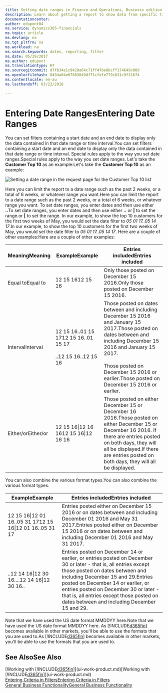 ```yaml
---
title: Setting date ranges in Finance and Operations, Business edition  | Microsoft Docs
description: Learn about getting a report to show data from specific time periods using date ranges in Finance and Operations, Business edition .
documentationcenter: 
author: edupont04
ms.service: dynamics365-financials
ms.topic: article
ms.devlang: na
ms.tgt_pltfrm: na
ms.workload: na
ms.search.keywords: dates, reporting, filter
ms.date: 05/29/2017
ms.author: edupont
ms.translationtype: HT
ms.sourcegitcommit: d7fb34e1c9428a64c71ff47be8bcff174649c00d
ms.openlocfilehash: 0494a04e67803049df71cfefe779c831c9f31674
ms.contentlocale: en-au
ms.lasthandoff: 03/22/2018

---
```

# <a name="entering-date-ranges"></a><span data-ttu-id="6e39f-103">Entering Date Ranges</span><span class="sxs-lookup"><span data-stu-id="6e39f-103">Entering Date Ranges</span></span> 
<span data-ttu-id="6e39f-104">You can set filters containing a start date and an end date to display only the data contained in that date range or time interval.</span><span class="sxs-lookup"><span data-stu-id="6e39f-104">You can set filters containing a start date and an end date to display only the data contained in that date range or time interval.</span></span> <span data-ttu-id="6e39f-105">Special rules apply to the way you set date ranges.</span><span class="sxs-lookup"><span data-stu-id="6e39f-105">Special rules apply to the way you set date ranges.</span></span> <span data-ttu-id="6e39f-106">Let's take the **Customer Top 10** as an example:</span><span class="sxs-lookup"><span data-stu-id="6e39f-106">Let's take the **Customer Top 10** as an example:</span></span>

![Setting a date range in the request page for the Customer Top 10 list](./media/ui-enter-date-ranges/customer-top10-list.png)

<span data-ttu-id="6e39f-108">Here you can limit the report to a date range such as the past 2 weeks, or a total of 6 weeks, or whatever range you want.</span><span class="sxs-lookup"><span data-stu-id="6e39f-108">Here you can limit the report to a date range such as the past 2 weeks, or a total of 6 weeks, or whatever range you want.</span></span> <span data-ttu-id="6e39f-109">To set date ranges, you enter dates and then use either **..**</span><span class="sxs-lookup"><span data-stu-id="6e39f-109">To set date ranges, you enter dates and then use either **..**</span></span> <span data-ttu-id="6e39f-110">or **|** to set the range.</span><span class="sxs-lookup"><span data-stu-id="6e39f-110">or **|** to set the range.</span></span> <span data-ttu-id="6e39f-111">In our example, to show the top 10 customers for the first two weeks of May, you would set the date filter to *05 01 17..05 14 17*.</span><span class="sxs-lookup"><span data-stu-id="6e39f-111">In our example, to show the top 10 customers for the first two weeks of May, you would set the date filter to *05 01 17..05 14 17*.</span></span>
<span data-ttu-id="6e39f-112">Here are a couple of other examples:</span><span class="sxs-lookup"><span data-stu-id="6e39f-112">Here are a couple of other examples:</span></span>

| <span data-ttu-id="6e39f-113">Meaning</span><span class="sxs-lookup"><span data-stu-id="6e39f-113">Meaning</span></span> | <span data-ttu-id="6e39f-114">Example</span><span class="sxs-lookup"><span data-stu-id="6e39f-114">Example</span></span> | <span data-ttu-id="6e39f-115">Entries included</span><span class="sxs-lookup"><span data-stu-id="6e39f-115">Entries included</span></span> |
|---|---|---|
|<span data-ttu-id="6e39f-116">Equal to</span><span class="sxs-lookup"><span data-stu-id="6e39f-116">Equal to</span></span>| <span data-ttu-id="6e39f-117">12 15 16</span><span class="sxs-lookup"><span data-stu-id="6e39f-117">12 15 16</span></span> |<span data-ttu-id="6e39f-118">Only those posted on December 15 2016.</span><span class="sxs-lookup"><span data-stu-id="6e39f-118">Only those posted on December 15 2016.</span></span>|
|<span data-ttu-id="6e39f-119">Interval</span><span class="sxs-lookup"><span data-stu-id="6e39f-119">Interval</span></span>| <span data-ttu-id="6e39f-120">12 15 16..01 15 17</span><span class="sxs-lookup"><span data-stu-id="6e39f-120">12 15 16..01 15 17</span></span><br /><br /><span data-ttu-id="6e39f-121">..12 15 16</span><span class="sxs-lookup"><span data-stu-id="6e39f-121">..12 15 16</span></span>|<span data-ttu-id="6e39f-122">Those posted on dates between and including December 15 2016 and January 15 2017.</span><span class="sxs-lookup"><span data-stu-id="6e39f-122">Those posted on dates between and including December 15 2016 and January 15 2017.</span></span><br /><br /><span data-ttu-id="6e39f-123">Those posted on December 15 2016 or earlier.</span><span class="sxs-lookup"><span data-stu-id="6e39f-123">Those posted on December 15 2016 or earlier.</span></span>|
|<span data-ttu-id="6e39f-124">Either/or</span><span class="sxs-lookup"><span data-stu-id="6e39f-124">Either/or</span></span>|<span data-ttu-id="6e39f-125">12 15 16&#124;12 16 16</span><span class="sxs-lookup"><span data-stu-id="6e39f-125">12 15 16&#124;12 16 16</span></span>|<span data-ttu-id="6e39f-126">Those posted on either December 15 or December 16 2016.</span><span class="sxs-lookup"><span data-stu-id="6e39f-126">Those posted on either December 15 or December 16 2016.</span></span> <span data-ttu-id="6e39f-127">If there are entries posted on both days, they will all be displayed.</span><span class="sxs-lookup"><span data-stu-id="6e39f-127">If there are entries posted on both days, they will all be displayed.</span></span>|

<span data-ttu-id="6e39f-128">You can also combine the various format types.</span><span class="sxs-lookup"><span data-stu-id="6e39f-128">You can also combine the various format types.</span></span>

| <span data-ttu-id="6e39f-129">Example</span><span class="sxs-lookup"><span data-stu-id="6e39f-129">Example</span></span> | <span data-ttu-id="6e39f-130">Entries included</span><span class="sxs-lookup"><span data-stu-id="6e39f-130">Entries included</span></span> |
|---|---|
|<span data-ttu-id="6e39f-131">12 15 16&#124;12 01 16..05 31 17</span><span class="sxs-lookup"><span data-stu-id="6e39f-131">12 15 16&#124;12 01 16..05 31 17</span></span> | <span data-ttu-id="6e39f-132">Entries posted either on December 15 2016 or on dates between and including December 01 2016 and May 31 2017.</span><span class="sxs-lookup"><span data-stu-id="6e39f-132">Entries posted either on December 15 2016 or on dates between and including December 01 2016 and May 31 2017.</span></span> |
|<span data-ttu-id="6e39f-133">..12 14 16&#124;12 30 16..</span><span class="sxs-lookup"><span data-stu-id="6e39f-133">..12 14 16&#124;12 30 16..</span></span> | <span data-ttu-id="6e39f-134">Entries posted on December 14 or earlier, or entries posted on December 30 or later - that is, all entries except those posted on dates between and including December 15 and 29.</span><span class="sxs-lookup"><span data-stu-id="6e39f-134">Entries posted on December 14 or earlier, or entries posted on December 30 or later - that is, all entries except those posted on dates between and including December 15 and 29.</span></span> |

<span data-ttu-id="6e39f-135">Note that we have used the US date format MMDDYY here.</span><span class="sxs-lookup"><span data-stu-id="6e39f-135">Note that we have used the US date format MMDDYY here.</span></span> <span data-ttu-id="6e39f-136">As [!INCLUDE[d365fin](includes/d365fin_md.md)] becomes available in other markets, you'll be able to use the formats that you are used to.</span><span class="sxs-lookup"><span data-stu-id="6e39f-136">As [!INCLUDE[d365fin](includes/d365fin_md.md)] becomes available in other markets, you'll be able to use the formats that you are used to.</span></span>

## <a name="see-also"></a><span data-ttu-id="6e39f-137">See Also</span><span class="sxs-lookup"><span data-stu-id="6e39f-137">See Also</span></span>
<span data-ttu-id="6e39f-138">[Working with [!INCLUDE[d365fin](includes/d365fin_long_md.md)]](ui-work-product.md)</span><span class="sxs-lookup"><span data-stu-id="6e39f-138">[Working with [!INCLUDE[d365fin](includes/d365fin_long_md.md)]](ui-work-product.md)</span></span>  
[<span data-ttu-id="6e39f-139">Entering Criteria in Filters</span><span class="sxs-lookup"><span data-stu-id="6e39f-139">Entering Criteria in Filters </span></span>](ui-enter-criteria-filters.md)  
[<span data-ttu-id="6e39f-140">General Business Functionality</span><span class="sxs-lookup"><span data-stu-id="6e39f-140">General Business Functionality</span></span>](ui-across-business-areas.md)


